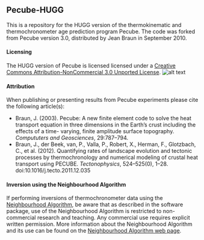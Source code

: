 ## Pecube-HUGG
This is a repository for the HUGG version of the thermokinematic and thermochronometer age prediction program Pecube.
The code was forked from Pecube version 3.0, distributed by Jean Braun in September 2010.

#### Licensing
The HUGG version of Pecube is licensed licensed under a <a rel="license" href="http://creativecommons.org/licenses/by-nc/3.0/deed.en_US">[Creative Commons Attribution-NonCommercial 3.0 Unported License](http://creativecommons.org/licenses/by-nc/3.0/deed.en_US).
![alt text](http://i.creativecommons.org/l/by-nc/3.0/88x31.png "Creative Commons License")

#### Attribution
When publishing or presenting results from Pecube experiments please cite the following article(s):
* Braun, J. (2003). Pecube: A new finite element code to solve the heat transport equation in three dimensions in the Earth’s crust including the effects of a time- varying, finite amplitude surface topography. _Compututers and Geosciences_, 29:787–794.
* Braun, J., der Beek, van, P., Valla, P., Robert, X., Herman, F., Glotzbach, C., et al. (2012). Quantifying rates of landscape evolution and tectonic processes by thermochronology and numerical modeling of crustal heat transport using PECUBE. _Tectonophysics_, 524–525(0), 1–28. doi:10.1016/j.tecto.2011.12.035

#### Inversion using the Neighbourhood Algorithm
If performing inversions of thermochronometer data using the [Neighbourhood Algorithm](http://rses.anu.edu.au/~malcolm/na/), be aware that as described in the software package, use of the Neighbourhood Algorithm is restricted to non-commercial research and teaching. Any commercial use requires explicit written permission. More information about the Neighbourhood Algorithm and its use can be found on the [Neighbourhood Algorithm web page](http://rses.anu.edu.au/~malcolm/na/).